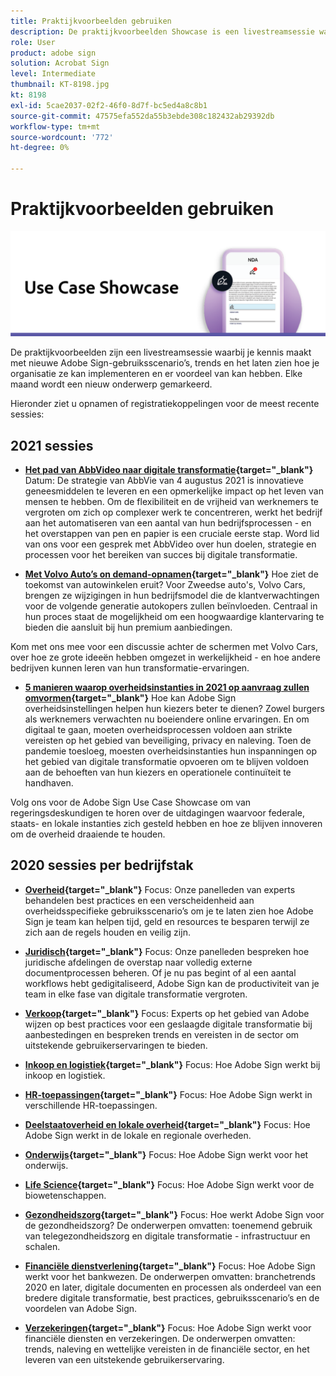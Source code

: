 ```yaml
---
title: Praktijkvoorbeelden gebruiken
description: De praktijkvoorbeelden Showcase is een livestreamsessie waarin je kennismaakt met nieuwe Adobe Sign-gebruiksscenario’s, -trends en -trends, en die laat zien hoe je organisatie ze kan implementeren en er voordeel van kan hebben
role: User
product: adobe sign
solution: Acrobat Sign
level: Intermediate
thumbnail: KT-8198.jpg
kt: 8198
exl-id: 5cae2037-02f2-46f0-8d7f-bc5ed4a8c8b1
source-git-commit: 47575efa552da55b3ebde308c182432ab29392db
workflow-type: tm+mt
source-wordcount: '772'
ht-degree: 0%

---
```


# Praktijkvoorbeelden gebruiken

![use case banner](../assets/UCSC_Rebrand.png)

De praktijkvoorbeelden zijn een livestreamsessie waarbij je kennis maakt met nieuwe Adobe Sign-gebruiksscenario’s, trends en het laten zien hoe je organisatie ze kan implementeren en er voordeel van kan hebben. Elke maand wordt een nieuw onderwerp gemarkeerd.

Hieronder ziet u opnamen of registratiekoppelingen voor de meest recente sessies:

## 2021 sessies

* **[Het pad van AbbVideo naar digitale transformatie](https://use-case-showcase-with-abbvie.joinus.adobeevents.com/){target=&quot;_blank&quot;}**
Datum: De strategie van AbbVie van 4 augustus 2021 is innovatieve geneesmiddelen te leveren en een opmerkelijke impact op het leven van mensen te hebben. Om de flexibiliteit en de vrijheid van werknemers te vergroten om zich op complexer werk te concentreren, werkt het bedrijf aan het automatiseren van een aantal van hun bedrijfsprocessen - en het overstappen van pen en papier is een cruciale eerste stap. Word lid van ons voor een gesprek met AbbVideo over hun doelen, strategie en processen voor het bereiken van succes bij digitale transformatie.

* **[Met Volvo Auto’s on demand-opnamen](https://gateway.on24.com/wcc/eh/2172296/lp/2963219/adobe-sign-use-case-showcase%3A-featuring-volvo-cars/){target=&quot;_blank&quot;}**
Hoe ziet de toekomst van autowinkelen eruit? Voor Zweedse auto&#39;s, Volvo Cars, brengen ze wijzigingen in hun bedrijfsmodel die de klantverwachtingen voor de volgende generatie autokopers zullen beïnvloeden. Centraal in hun proces staat de mogelijkheid om een hoogwaardige klantervaring te bieden die aansluit bij hun premium aanbiedingen.

Kom met ons mee voor een discussie achter de schermen met Volvo Cars, over hoe ze grote ideeën hebben omgezet in werkelijkheid - en hoe andere bedrijven kunnen leren van hun transformatie-ervaringen.

* **[5 manieren waarop overheidsinstanties in 2021 op aanvraag zullen omvormen](https://gateway.on24.com/wcc/eh/2172296/lp/2790280/5-ways-government-agencies-will-transform-in-2021-/){target=&quot;_blank&quot;}**
Hoe kan Adobe Sign overheidsinstellingen helpen hun kiezers beter te dienen? Zowel burgers als werknemers verwachten nu boeiendere online ervaringen. En om digitaal te gaan, moeten overheidsprocessen voldoen aan strikte vereisten op het gebied van beveiliging, privacy en naleving. Toen de pandemie toesloeg, moesten overheidsinstanties hun inspanningen op het gebied van digitale transformatie opvoeren om te blijven voldoen aan de behoeften van hun kiezers en operationele continuïteit te handhaven.

Volg ons voor de Adobe Sign Use Case Showcase om van regeringsdeskundigen te horen over de uitdagingen waarvoor federale, staats- en lokale instanties zich gesteld hebben en hoe ze blijven innoveren om de overheid draaiende te houden.

## 2020 sessies per bedrijfstak

* **[Overheid](https://event.on24.com/wcc/r/2790280/7FFF27458A6834FDF8C73C5149637590?partnerref=EXL){target=&quot;_blank&quot;}**
Focus: Onze panelleden van experts behandelen best practices en een verscheidenheid aan overheidsspecifieke gebruiksscenario’s om je te laten zien hoe Adobe Sign je team kan helpen tijd, geld en resources te besparen terwijl ze zich aan de regels houden en veilig zijn.

* **[Juridisch](https://event.on24.com/wcc/r/2634329/292CA0B317E56600A114508CC55376BF?partnerref=EXL){target=&quot;_blank&quot;}**
Focus: Onze panelleden bespreken hoe juridische afdelingen de overstap naar volledig externe documentprocessen beheren. Of je nu pas begint of al een aantal workflows hebt gedigitaliseerd, Adobe Sign kan de productiviteit van je team in elke fase van digitale transformatie vergroten.

* **[Verkoop](https://acrobat.adobe.com/us/en/business/webinars/adobe-sign-use-case-showcase-sales.html){target=&quot;_blank&quot;}**
Focus: Experts op het gebied van Adobe wijzen op best practices voor een geslaagde digitale transformatie bij aanbestedingen en bespreken trends en vereisten in de sector om uitstekende gebruikerservaringen te bieden.

* **[Inkoop en logistiek](https://event.on24.com/wcc/r/2514418/278FB6F16C198E2B866CF487AF9514F6){target=&quot;_blank&quot;}**
Focus: Hoe Adobe Sign werkt bij inkoop en logistiek.

* **[HR-toepassingen](https://event.on24.com/wcc/r/2351937/D9E34A102F309DFCAF0D07D5192BD66D){target=&quot;_blank&quot;}**
Focus: Hoe Adobe Sign werkt in verschillende HR-toepassingen.

* **[Deelstaatoverheid en lokale overheid](https://event.on24.com/wcc/r/2351937/D9E34A102F309DFCAF0D07D5192BD66D){target=&quot;_blank&quot;}**
Focus: Hoe Adobe Sign werkt in de lokale en regionale overheden.

* **[Onderwijs](https://event.on24.com/wcc/r/2241711/762243D5EE65DAC44D3AE7BCCD3388A7){target=&quot;_blank&quot;}**
Focus: Hoe Adobe Sign werkt voor het onderwijs.

* **[Life Science](https://event.on24.com/wcc/r/2204781/2C266134D08DDE48E17C77746F192AA6){target=&quot;_blank&quot;}**
Focus: Hoe Adobe Sign werkt voor de biowetenschappen.

* **[Gezondheidszorg](https://event.on24.com/wcc/r/2202626/1D60C42BD396AE273CB09CF53F1051BE){target=&quot;_blank&quot;}**
Focus: Hoe werkt Adobe Sign voor de gezondheidszorg? De onderwerpen omvatten: toenemend gebruik van telegezondheidszorg en digitale transformatie - infrastructuur en schalen.

* **[Financiële dienstverlening](https://event.on24.com/wcc/r/2177152/40A4315A5D32F21AFB5EB03E25C15992){target=&quot;_blank&quot;}**
Focus: Hoe Adobe Sign werkt voor het bankwezen. De onderwerpen omvatten: branchetrends 2020 en later, digitale documenten en processen als onderdeel van een bredere digitale transformatie, best practices, gebruiksscenario’s en de voordelen van Adobe Sign.

* **[Verzekeringen](https://event.on24.com/wcc/r/2162717/1449ED610AD3B545004079728D9AE0F6){target=&quot;_blank&quot;}**
Focus: Hoe Adobe Sign werkt voor financiële diensten en verzekeringen. De onderwerpen omvatten: trends, naleving en wettelijke vereisten in de financiële sector, en het leveren van een uitstekende gebruikerservaring.
